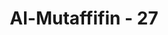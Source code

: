 ---
title: "Al-Mutaffifin - 27"
no: 27
arabic_no: ٢٧
ayah: وَمِزَاجُهٗ مِنْ تَسْنِيْمٍۙ
translation: "Dan campurannya dari tasnim, "
tafsir: "Dalam dua ayat ini dijelaskan bahwa campuran khamar murni itu ialah dari tasnim yang datang dari daerah yang tinggi. Tasnim adalah mata air yang menjadi sumber air minum orang-orang yang didekatkan kepada Allah."
---